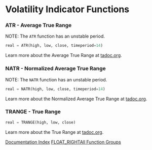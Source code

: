 # Volatility Indicator Functions
### ATR - Average True Range
NOTE: The ``ATR`` function has an unstable period.  
```python
real = ATR(high, low, close, timeperiod=14)
```

Learn more about the Average True Range at [tadoc.org](http://www.tadoc.org/indicator/ATR.htm).  
### NATR - Normalized Average True Range
NOTE: The ``NATR`` function has an unstable period.  
```python
real = NATR(high, low, close, timeperiod=14)
```

Learn more about the Normalized Average True Range at [tadoc.org](http://www.tadoc.org/indicator/NATR.htm).  
### TRANGE - True Range
```python
real = TRANGE(high, low, close)
```

Learn more about the True Range at [tadoc.org](http://www.tadoc.org/indicator/TRANGE.htm).  

[Documentation Index](../doc_index.html)
[FLOAT_RIGHTAll Function Groups](../funcs.html)
